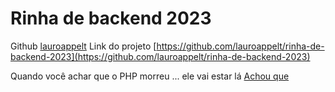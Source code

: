 # Rinha de backend 2023

Github [lauroappelt](https://github.com/lauroappelt)
Link do projeto [https://github.com/lauroappelt/rinha-de-backend-2023](https://github.com/lauroappelt/rinha-de-backend-2023)

Quando você achar que o PHP morreu ... ele vai estar lá
[Achou que](https://img.ifunny.co/images/d83c78848229e5d8a7cea8ec51d567f9c543b405be95d24aa5ff27f2575282eb_1.webp)
